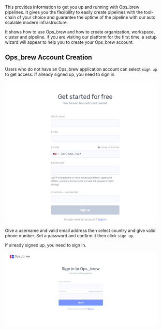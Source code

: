 

This provides information to get you up and running with Ops_brew pipelines. It gives you the flexibility to easily create pipelines with the tool- chain of your choice and guarantee the uptime of the pipeline with our auto scalable modern infrastructure. 

It shows how to use Ops_brew  and how to create organization, workspace, cluster and pipeline. If you are visiting our platform for the first time, a setup wizard will appear to help you to create your Ops_brew account. 

## Ops_brew Account Creation 

Users who do not have an Ops_brew application account can select `sign up` to get access.  If already signed up, you need to sign in. 

![login](_assets/1sign_up.png)

Give a username and valid email address then select country and give valid phone number. Set a password and confirm it then click `sign up`. 

 If already signed up, you need to sign in. 

 ![login](_assets/2sign_in.png)